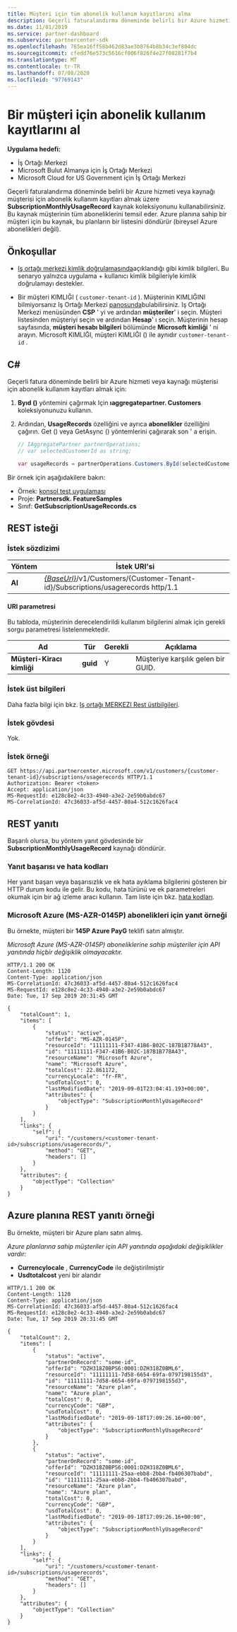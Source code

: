 ```yaml
---
title: Müşteri için tüm abonelik kullanım kayıtlarını alma
description: Geçerli faturalandırma döneminde belirli bir Azure hizmeti veya kaynağı müşterisi için abonelik kullanım kayıtları almak üzere SubscriptionMonthlyUsageRecord kaynak koleksiyonunu kullanabilirsiniz.
ms.date: 11/01/2019
ms.service: partner-dashboard
ms.subservice: partnercenter-sdk
ms.openlocfilehash: 765ea16ff58b462d83ae3b8764b8b34c3ef804dc
ms.sourcegitcommit: cfedd76e573c5616cf006f826f4e27f08281f7b4
ms.translationtype: MT
ms.contentlocale: tr-TR
ms.lasthandoff: 07/08/2020
ms.locfileid: "97769143"
---
```

# <a name="get-subscription-usage-records-for-a-customer"></a>Bir müşteri için abonelik kullanım kayıtlarını al

**Uygulama hedefi:**

- İş Ortağı Merkezi
- Microsoft Bulut Almanya için İş Ortağı Merkezi
- Microsoft Cloud for US Government için İş Ortağı Merkezi

Geçerli faturalandırma döneminde belirli bir Azure hizmeti veya kaynağı müşterisi için abonelik kullanım kayıtları almak üzere **SubscriptionMonthlyUsageRecord** kaynak koleksiyonunu kullanabilirsiniz. Bu kaynak müşterinin tüm aboneliklerini temsil eder. Azure planına sahip bir müşteri için bu kaynak, bu planların bir listesini döndürür (bireysel Azure abonelikleri değil).

## <a name="prerequisites"></a>Önkoşullar

- [Iş ortağı merkezi kimlik doğrulamasında](partner-center-authentication.md)açıklandığı gibi kimlik bilgileri. Bu senaryo yalnızca uygulama + kullanıcı kimlik bilgileriyle kimlik doğrulamayı destekler.

- Bir müşteri KIMLIĞI ( `customer-tenant-id` ). Müşterinin KIMLIĞINI bilmiyorsanız Iş Ortağı Merkezi [panosunda](https://partner.microsoft.com/dashboard)bulabilirsiniz. Iş Ortağı Merkezi menüsünden **CSP** ' yi ve ardından **müşteriler**' i seçin. Müşteri listesinden müşteriyi seçin ve ardından **Hesap**' ı seçin. Müşterinin hesap sayfasında, **müşteri hesabı bilgileri** bölümünde **Microsoft kimliği** ' ni arayın. Microsoft KIMLIĞI, müşteri KIMLIĞI () ile aynıdır `customer-tenant-id` .

## <a name="c"></a>C\#

Geçerli fatura döneminde belirli bir Azure hizmeti veya kaynağı müşterisi için abonelik kullanım kayıtları almak için:

1. **Byıd ()** yöntemini çağırmak Için **ıaggregatepartner. Customers** koleksiyonunuzu kullanın.

2. Ardından, **UsageRecords** özelliğini ve ayrıca **abonelikler** özelliğini çağırın. Get () veya GetAsync () yöntemlerini çağırarak son ' a erişin.

    ``` csharp
    // IAggregatePartner partnerOperations;
    // var selectedCustomerId as string;

    var usageRecords = partnerOperations.Customers.ById(selectedCustomerId).Subscriptions.UsageRecords.Get();
    ```

Bir örnek için aşağıdakilere bakın:

- Örnek: [konsol test uygulaması](console-test-app.md)
- Proje: **Partnersdk. FeatureSamples**
- Sınıf: **GetSubscriptionUsageRecords.cs**

## <a name="rest-request"></a>REST isteği

### <a name="request-syntax"></a>İstek sözdizimi

| Yöntem  | İstek URI'si                                                                                                      |
|---------|------------------------------------------------------------------------------------------------------------------|
| **Al** | [*{BaseUrl}*](partner-center-rest-urls.md)/v1/Customers/{Customer-Tenant-id}/Subscriptions/usagerecords http/1.1 |

#### <a name="uri-parameter"></a>URI parametresi

Bu tabloda, müşterinin derecelendirildi kullanım bilgilerini almak için gerekli sorgu parametresi listelenmektedir.

| Ad                   | Tür     | Gerekli | Açıklama                           |
|------------------------|----------|----------|---------------------------------------|
| **Müşteri-Kiracı kimliği** | **guid** | Y        | Müşteriye karşılık gelen bir GUID. |

### <a name="request-headers"></a>İstek üst bilgileri

Daha fazla bilgi için bkz. [Iş ortağı MERKEZI Rest üstbilgileri](headers.md).

### <a name="request-body"></a>İstek gövdesi

Yok.

### <a name="request-example"></a>İstek örneği

```http
GET https://api.partnercenter.microsoft.com/v1/customers/{customer-tenant-id}/subscriptions/usagerecords HTTP/1.1
Authorization: Bearer <token>
Accept: application/json
MS-RequestId: e128c8e2-4c33-4940-a3e2-2e59b0abdc67
MS-CorrelationId: 47c36033-af5d-4457-80a4-512c1626fac4
```

## <a name="rest-response"></a>REST yanıtı

Başarılı olursa, bu yöntem yanıt gövdesinde bir **SubscriptionMonthlyUsageRecord** kaynağı döndürür.

### <a name="response-success-and-error-codes"></a>Yanıt başarısı ve hata kodları

Her yanıt başarı veya başarısızlık ve ek hata ayıklama bilgilerini gösteren bir HTTP durum kodu ile gelir. Bu kodu, hata türünü ve ek parametreleri okumak için bir ağ izleme aracı kullanın. Tam liste için bkz. [hata kodları](error-codes.md).

### <a name="response-example-for-microsoft-azure-ms-azr-0145p-subscriptions"></a>Microsoft Azure (MS-AZR-0145P) abonelikleri için yanıt örneği

Bu örnekte, müşteri bir **145P Azure PayG** teklifi satın almıştır.

*Microsoft Azure (MS-AZR-0145P) aboneliklerine sahip müşteriler için API yanıtında hiçbir değişiklik olmayacaktır.*

```http
HTTP/1.1 200 OK
Content-Length: 1120
Content-Type: application/json
MS-CorrelationId: 47c36033-af5d-4457-80a4-512c1626fac4
MS-RequestId: e128c8e2-4c33-4940-a3e2-2e59b0abdc67
Date: Tue, 17 Sep 2019 20:31:45 GMT

{
    "totalCount": 1,
    "items": [
        {
            "status": "active",
            "offerId": "MS-AZR-0145P",
            "resourceId": "11111111-F347-41B6-B02C-187B1B778A43",
            "id": "11111111-F347-41B6-B02C-187B1B778A43",
            "resourceName": "Microsoft Azure",
            "name": "Microsoft Azure",
            "totalCost": 22.861172,
            "currencyLocale": "fr-FR",
            "usdTotalCost": 0,
            "lastModifiedDate": "2019-09-01T23:04:41.193+00:00",
            "attributes": {
                "objectType": "SubscriptionMonthlyUsageRecord"
            }
        }
    ],
    "links": {
        "self": {
            "uri": "/customers/<customer-tenant-id>/subscriptions/usagerecords/",
            "method": "GET",
            "headers": []
        }
    },
    "attributes": {
        "objectType": "Collection"
    }
}
```

## <a name="rest-response-example-for-azure-plan"></a>Azure planına REST yanıtı örneği

Bu örnekte, müşteri bir Azure planı satın almış.

*Azure planlarına sahip müşteriler için API yanıtında aşağıdaki değişiklikler vardır:*

- **Currencylocale** , **CurrencyCode** ile değiştirilmiştir
- **Usdtotalcost** yeni bir alandır

```http
HTTP/1.1 200 OK
Content-Length: 1120
Content-Type: application/json
MS-CorrelationId: 47c36033-af5d-4457-80a4-512c1626fac4
MS-RequestId: e128c8e2-4c33-4940-a3e2-2e59b0abdc67
Date: Tue, 17 Sep 2019 20:31:45 GMT

{
    "totalCount": 2,
    "items": [
        {
            "status": "active",
            "partnerOnRecord": "some-id",
            "offerId": "DZH318Z0BPS6:0001:DZH318Z0BML6",
            "resourceId": "11111111-7d58-6654-69fa-0797198155d3",
            "id": "11111111-7d58-6654-69fa-0797198155d3",
            "resourceName": "Azure plan",
            "name": "Azure plan",
            "totalCost": 0,
            "currencyCode": "GBP",
            "usdTotalCost": 0,
            "lastModifiedDate": "2019-09-18T17:09:26.16+00:00",
            "attributes": {
                "objectType": "SubscriptionMonthlyUsageRecord"
            }
        },
        {
            "status": "active",
            "partnerOnRecord": "some-id",
            "offerId": "DZH318Z0BPS6:0001:DZH318Z0BML6",
            "resourceId": "11111111-25aa-ebb8-2bb4-fb406307babd",
            "id": "11111111-25aa-ebb8-2bb4-fb406307babd",
            "resourceName": "Azure plan",
            "name": "Azure plan",
            "totalCost": 0,
            "currencyCode": "GBP",
            "usdTotalCost": 0,
            "lastModifiedDate": "2019-09-18T17:09:26.16+00:00",
            "attributes": {
                "objectType": "SubscriptionMonthlyUsageRecord"
            }
        }
    ],
    "links": {
        "self": {
            "uri": "/customers/<customer-tenant-id>/subscriptions/usagerecords",
            "method": "GET",
            "headers": []
        }
    },
    "attributes": {
        "objectType": "Collection"
    }
}
```
